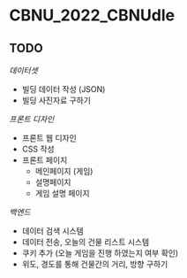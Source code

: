 # CBNU_2022_CBNUdle

## TODO
*데이터셋*
  - 빌딩 데이터 작성 (JSON)
  - 빌딩 사진자료 구하기

*프론트 디자인*
  - 프론트 웹 디자인
  - CSS 작성
  - 프론트 페이지
    - 메인페이지 (게임)
    - 설명페이지
    - 게임 설명 페이지
    
*백엔드*
  - 데이터 검색 시스템
  - 데이터 전송, 오늘의 건물 리스트 시스템
  - 쿠키 추가 (오늘 게임을 진행 하였는지 여부 확인)
  - 위도, 경도를 통해 건물간의 거리, 방향 구하기
